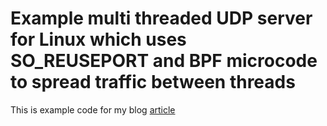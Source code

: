 # Example multi threaded UDP server for Linux which uses SO_REUSEPORT and BPF microcode to spread traffic between threads 

This is example code for my blog [article](https://pavel.network/rocky-road-towards-ultimate-udp-load-balancing-server-on-linux/)

